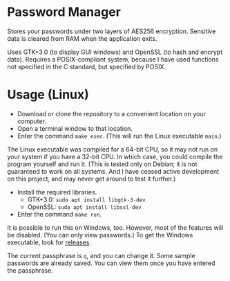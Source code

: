 # Password Manager
Stores your passwords under two layers of AES256 encryption. Sensitive data is
cleared from RAM when the application exits.

Uses GTK+3.0 (to display GUI windows) and OpenSSL (to hash and encrypt data).
Requires a POSIX-compliant system, because I have used functions not specified
in the C standard, but specified by POSIX.

# Usage (Linux)
* Download or clone the repository to a convenient location on your computer.
* Open a terminal window to that location.
* Enter the command `make exec`. (This will run the Linux executable `main`.)

The Linux executable was compiled for a 64-bit CPU, so it may not run on your
system if you have a 32-bit CPU. In which case, you could compile the program
yourself and run it. (This is tested only on Debian; it is not guaranteed to
work on all systems. And I have ceased active development on this project, and
may never get around to test it further.)
* Install the required libraries.
  * GTK+3.0: `sudo apt install libgtk-3-dev`
  * OpenSSL: `sudo apt install libssl-dev`
* Enter the command `make run`.

It is possible to run this on Windows, too. However, most of the features will
be disabled. (You can only view passwords.) To get the Windows executable, look
for [releases](https://github.com/tfpf/gtk-windowing/releases).

The current passphrase is `q`, and you can change it. Some sample passwords are
already saved. You can view them once you have entered the passphrase.


